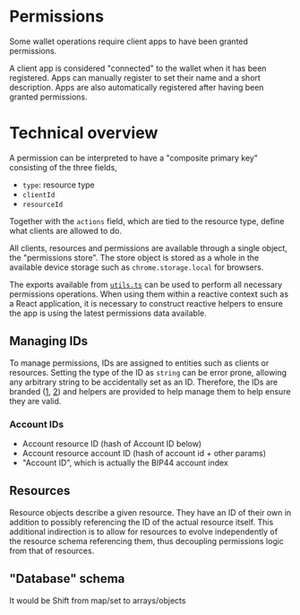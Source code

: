 # Permissions

Some wallet operations require client apps to have been granted permissions.

A client app is considered "connected" to the wallet when it has been registered. Apps can manually register to set their name and a short description. Apps are also automatically registered after having been granted permissions.

# Technical overview

A permission can be interpreted to have a "composite primary key" consisting of the three fields,

- `type`: resource type
- `clientId`
- `resourceId`

Together with the `actions` field, which are tied to the resource type, define what clients are allowed to do.

All clients, resources and permissions are available through a single object, the "permissions store". The store object is stored as a whole in the available device storage such as `chrome.storage.local` for browsers.

The exports available from [`utils.ts`](./utils.ts) can be used to perform all necessary permissions operations. When using them within a reactive context such as a React application, it is necessary to construct reactive helpers to ensure the app is using the latest permissions data available.

## Managing IDs

To manage permissions, IDs are assigned to entities such as clients or resources. Setting the type of the ID as `string` can be error prone, allowing any arbitrary string to be accidentally set as an ID. Therefore, the IDs are branded ([1](https://valibot.dev/api/brand/), [2](https://www.youtube.com/watch?v=Yz8ySbaeCf8)) and helpers are provided to help manage them to help ensure they are valid.

### Account IDs

- Account resource ID (hash of Account ID below)
- Account resource account ID (hash of account id + other params)
- "Account ID", which is actually the BIP44 account index

## Resources

Resource objects describe a given resource. They have an ID of their own in addition to possibly referencing the ID of the actual resource itself. This additional indirection is to allow for resources to evolve independently of the resource schema referencing them, thus decoupling permissions logic from that of resources.

## "Database" schema

It would be Shift from map/set to arrays/objects
